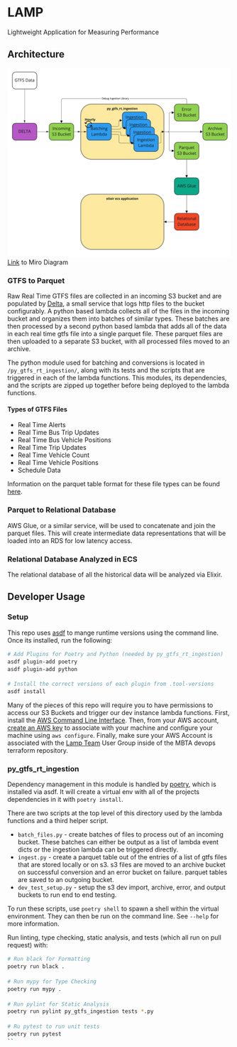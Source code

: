 # LAMP
Lightweight Application for Measuring Performance

## Architecture
![LAMP Architecture Diagram](architecture.jpg)
[Link](https://miro.com/app/board/uXjVOzXKW9s=/?share_link_id=356679616715) to
Miro Diagram

### GTFS to Parquet
Raw Real Time GTFS files are collected in an incoming S3 bucket and are
populated by [Delta](https://github.com/mbta/delt), a small service that logs
http files to the bucket configurably. A python based lambda collects all of the
files in the incoming bucket and organizes them into batches of similar types.
These batches are then processed by a second python based lambda that adds all
of the data in each real time gtfs file into a single parquet file. These
parquet files are then uploaded to a separate S3 bucket, with all processed
files moved to an archive.

The python module used for batching and conversions is located in
`/py_gtfs_rt_ingestion/`, along with its tests and the scripts that are
triggered in each of the lambda functions. This modules, its dependencies, and
the scripts are zipped up together before being deployed to the lambda
functions.

#### Types of GTFS Files
* Real Time Alerts
* Real Time Bus Trip Updates
* Real Time Bus Vehicle Positions
* Real Time Trip Updates
* Real Time Vehicle Count
* Real Time Vehicle Positions
* Schedule Data

Information on the parquet table format for these file types can be found
[here](parquet_schemas.md).

### Parquet to Relational Database
AWS Glue, or a similar service, will be used to concatenate and join the parquet
files. This will create intermediate data representations that will be loaded
into an RDS for low latency access.

### Relational Database Analyzed in ECS
The relational database of all the historical data will be analyzed via Elixir.


## Developer Usage

### Setup
This repo uses [asdf](https://asdf-vm.com/) to mange runtime versions using the
command line. Once its installed, run the following:
```sh
# Add Plugins for Poetry and Python (needed by py_gtfs_rt_ingestion)
asdf plugin-add poetry
asdf plugin-add python

# Install the correct versions of each plugin from .tool-versions
asdf install
```

Many of the pieces of this repo will require you to have permissions to access
our S3 Buckets and trigger our dev instance lambda functions. First, install the
[AWS Command Line Interface](https://aws.amazon.com/cli/). Then, from your AWS
account,
[create an AWS key](https://docs.aws.amazon.com/cli/latest/userguide/cli-configure-quickstart.html#cli-configure-quickstart-creds)
to associate with your machine and configure your machine using `aws
configure`. Finally, make sure your AWS Account is associated with the [Lamp
Team](https://github.com/mbta/devops/blob/627ab870f51b4bb9967f0f45efaee679e4a7d195/terraform/restricted/iam-user-groups.tf#L204-L213)
User Group inside of the MBTA devops terraform repository.

### py_gtfs_rt_ingestion 
Dependency management in this module is handled by [poetry](python-poetry.org),
which is installed via asdf. It will create a virtual env with all of the
projects dependencies in it with `poetry install`.

There are two scripts at the top level of this directory used by the lambda
functions and a third helper script.

* `batch_files.py` - create batches of files to process out of an incoming bucket.
  These batches can either be output as a list of lambda event dicts or the
  ingestion lambda can be triggered directly.
* `ingest.py` - create a parquet table out of the entries of a list of gtfs
  files that are stored locally or on s3. s3 files are moved to an archive
  bucket on successful conversion and an error bucket on failure. parquet tables
  are saved to an outgoing bucket.
* `dev_test_setup.py` - setup the s3 dev import, archive, error, and output
  buckets to run end to end testing.

To run these scripts, use `poetry shell` to spawn a shell within the virtual
environment. They can then be run on the command line. See `--help` for more
information.

Run linting, type checking, static analysis, and tests (which all run on pull
request) with:
```sh
# Run black for Formatting
poetry run black .

# Run mypy for Type Checking
poetry run mypy .

# Run pylint for Static Analysis
poetry run pylint py_gtfs_ingestion tests *.py

# Ru pytest to run unit tests
poetry run pytest
``
